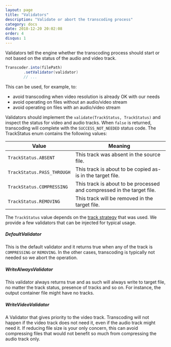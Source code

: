 ```yaml
---
layout: page
title: "Validators"
description: "Validate or abort the transcoding process"
category: docs
date: 2018-12-20 20:02:08
order: 4
disqus: 1
---
```


Validators tell the engine whether the transcoding process should start or not based on the status
of the audio and video track.

```java
Transcoder.into(filePath)
        .setValidator(validator)
        // ...
```

This can be used, for example, to:

- avoid transcoding when video resolution is already OK with our needs
- avoid operating on files without an audio/video stream
- avoid operating on files with an audio/video stream

Validators should implement the `validate(TrackStatus, TrackStatus)` and inspect the status for video
and audio tracks. When `false` is returned, transcoding will complete with the `SUCCESS_NOT_NEEDED` status code.
The TrackStatus enum contains the following values:

|Value|Meaning|
|-----|-------|
|`TrackStatus.ABSENT`|This track was absent in the source file.|
|`TrackStatus.PASS_THROUGH`|This track is about to be copied as-is in the target file.|
|`TrackStatus.COMPRESSING`|This track is about to be processed and compressed in the target file.|
|`TrackStatus.REMOVING`|This track will be removed in the target file.|

The `TrackStatus` value depends on the [track strategy](track-strategies) that was used.
We provide a few validators that can be injected for typical usage.

##### DefaultValidator

This is the default validator and it returns true when any of the track is `COMPRESSING` or `REMOVING`.
In the other cases, transcoding is typically not needed so we abort the operation.

##### WriteAlwaysValidator

This validator always returns true and as such will always write to target file, no matter the track status,
presence of tracks and so on. For instance, the output container file might have no tracks.

##### WriteVideoValidator

A Validator that gives priority to the video track. Transcoding will not happen if the video track does not need it,
even if the audio track might need it. If reducing file size is your only concern, this can avoid compressing
files that would not benefit so much from compressing the audio track only.

